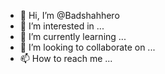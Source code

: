 - 👋 Hi, I’m @Badshahhero
- 👀 I’m interested in ...
- 🌱 I’m currently learning ...
- 💞️ I’m looking to collaborate on ...
- 📫 How to reach me ...

<!---
Badshahhero/Badshahhero is a ✨ special ✨ repository because its `README.md` (this file) appears on your GitHub profile.
You can click the Preview link to take a look at your changes.
--->
